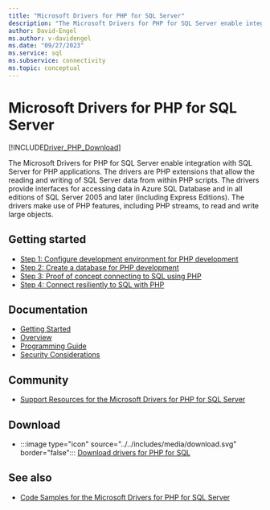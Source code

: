 ```yaml
---
title: "Microsoft Drivers for PHP for SQL Server"
description: "The Microsoft Drivers for PHP for SQL Server enable integration with SQL Server for PHP applications via PHP extensions."
author: David-Engel
ms.author: v-davidengel
ms.date: "09/27/2023"
ms.service: sql
ms.subservice: connectivity
ms.topic: conceptual
---
```

# Microsoft Drivers for PHP for SQL Server

[!INCLUDE[Driver_PHP_Download](../../includes/driver_php_download.md)]

The Microsoft Drivers for PHP for SQL Server enable integration with SQL Server for PHP applications. The drivers are PHP extensions that allow the reading and writing of SQL Server data from within PHP scripts. The drivers provide interfaces for accessing data in Azure SQL Database and in all editions of SQL Server 2005 and later (including Express Editions). The drivers make use of PHP features, including PHP streams, to read and write large objects.  
  
## Getting started

- [Step 1: Configure development environment for PHP development](step-1-configure-development-environment-for-php-development.md)  
- [Step 2: Create a database for PHP development](step-2-create-a-sql-database-for-php-development.md)  
- [Step 3: Proof of concept connecting to SQL using PHP](step-3-proof-of-concept-connecting-to-sql-using-php.md)  
- [Step 4: Connect resiliently to SQL with PHP](step-4-connect-resiliently-to-sql-with-php.md)  
  
## Documentation

- [Getting Started](getting-started-with-the-php-sql-driver.md)
- [Overview](overview-of-the-php-sql-driver.md)
- [Programming Guide](programming-guide-for-php-sql-driver.md)
- [Security Considerations](security-considerations-for-php-sql-driver.md)
  
## Community

- [Support Resources for the Microsoft Drivers for PHP for SQL Server](support-resources-for-the-php-sql-driver.md)
  
## Download

- :::image type="icon" source="../../includes/media/download.svg" border="false"::: [Download drivers for PHP for SQL](download-drivers-php-sql-server.md)
  
## See also

- [Code Samples for the Microsoft Drivers for PHP for SQL Server](code-samples-for-php-sql-driver.md)
